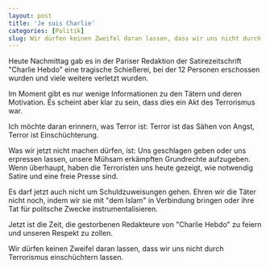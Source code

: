 ```yaml
---
layout: post
title: 'Je suis Charlie'
categories: [Politik]
slug: Wir dürfen keinen Zweifel daran lassen, dass wir uns nicht durch Terrorismus einschüchtern lassen
---
```


Heute Nachmittag gab es in der Pariser Redaktion der Satirezeitschrift "Charlie Hebdo" eine tragische Schießerei, bei der 12 Personen erschossen wurden und viele weitere verletzt wurden. 

Im Moment gibt es nur wenige Informationen zu den Tätern und deren Motivation. Es scheint aber klar zu sein, dass dies ein Akt des Terrorismus war.

Ich möchte daran erinnern, was Terror ist: Terror ist das Sähen von Angst, Terror ist Einschüchterung.

Was wir jetzt nicht machen dürfen, ist: Uns geschlagen geben oder uns erpressen lassen, unsere Mühsam erkämpften Grundrechte aufzugeben. Wenn überhaupt, haben die Terroristen uns heute gezeigt, wie notwendig Satire und eine freie Presse sind.

Es darf jetzt auch nicht um Schuldzuweisungen gehen. Ehren wir die Täter nicht noch, indem wir sie mit "dem Islam" in Verbindung bringen oder ihre Tat für politsche Zwecke instrumentalisieren.

Jetzt ist die Zeit, die gestorbenen Redakteure von "Charlie Hebdo" zu feiern und unseren Respekt zu zollen.

Wir dürfen keinen Zweifel daran lassen, dass wir uns nicht durch Terrorismus einschüchtern lassen.